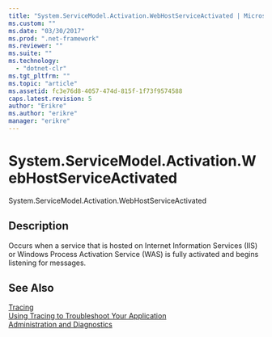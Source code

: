 ```yaml
---
title: "System.ServiceModel.Activation.WebHostServiceActivated | Microsoft Docs"
ms.custom: ""
ms.date: "03/30/2017"
ms.prod: ".net-framework"
ms.reviewer: ""
ms.suite: ""
ms.technology: 
  - "dotnet-clr"
ms.tgt_pltfrm: ""
ms.topic: "article"
ms.assetid: fc3e76d8-4057-474d-815f-1f73f9574588
caps.latest.revision: 5
author: "Erikre"
ms.author: "erikre"
manager: "erikre"
---
```

# System.ServiceModel.Activation.WebHostServiceActivated
System.ServiceModel.Activation.WebHostServiceActivated  
  
## Description  
 Occurs when a service that is hosted on Internet Information Services (IIS) or Windows Process Activation Service (WAS) is fully activated and begins listening for messages.  
  
## See Also  
 [Tracing](../../../../../docs/framework/wcf/diagnostics/tracing/index.md)   
 [Using Tracing to Troubleshoot Your Application](../../../../../docs/framework/wcf/diagnostics/tracing/using-tracing-to-troubleshoot-your-application.md)   
 [Administration and Diagnostics](../../../../../docs/framework/wcf/diagnostics/index.md)